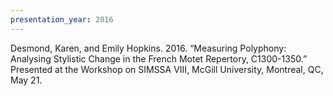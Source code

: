 ```yaml
---
presentation_year: 2016
---
```

Desmond, Karen, and Emily Hopkins. 2016. “Measuring Polyphony: Analysing Stylistic Change in the French Motet Repertory, C1300-1350.” Presented at the Workshop on SIMSSA VIII, McGill University, Montreal, QC, May 21.
